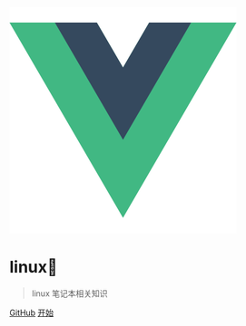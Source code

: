 ![logo](logo.png)

# linux🤔

> linux 笔记本相关知识

[GitHub](https://github.com/treecrow/book-perfect)
[开始](README.md)
